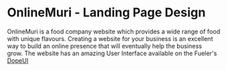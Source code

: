 # OnlineMuri - Landing Page Design
OnlineMuri is a food company website which provides a wide range of food with unique flavours. Creating a website for your business is an excellent way to build an online presence that will eventually help the business grow. The website has an amazing User Interface available on the Fueler's [DopeUI](https://dopeui.co)

